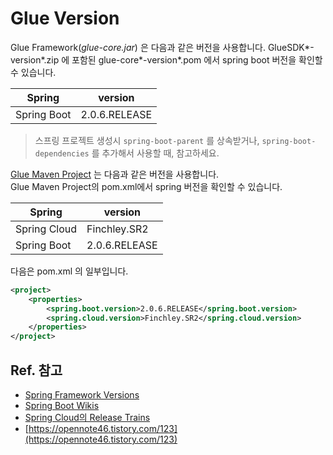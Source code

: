 # Glue Version

Glue Framework(*glue-core.jar*) 은 다음과 같은 버전을 사용합니다.
GlueSDK*-version*.zip 에 포함된 glue-core*-version*.pom 에서 spring boot 버전을 확인할 수 있습니다.

|Spring       | version|
|-------------|--------|
|Spring Boot|2.0.6.RELEASE|

> 스프링 프로젝트 생성시 `spring-boot-parent` 를 상속받거나, 
`spring-boot-dependencies` 를 추가해서 사용할 때, 참고하세요.

[Glue Maven Project](./create-project.html) 는 다음과 같은 버전을 사용합니다.  
Glue Maven Project의 pom.xml에서 spring 버전을 확인할 수 있습니다.
 
|Spring       | version|
|-------------|--------|
|Spring Cloud|Finchley.SR2|
|Spring Boot|2.0.6.RELEASE|

다음은 pom.xml 의 일부입니다. 
```xml
<project>
    <properties>
        <spring.boot.version>2.0.6.RELEASE</spring.boot.version>
        <spring.cloud.version>Finchley.SR2</spring.cloud.version>
    </properties>
</project>
```

## Ref. 참고

* [Spring Framework Versions](https://github.com/spring-projects/spring-framework/wiki/Spring-Framework-Versions)
* [Spring Boot Wikis](https://github.com/spring-projects/spring-boot/wiki)
* [Spring Cloud의 Release Trains](http://spring.io/projects/spring-cloud#release-trains)
* [https://opennote46.tistory.com/123](https://opennote46.tistory.com/123)
